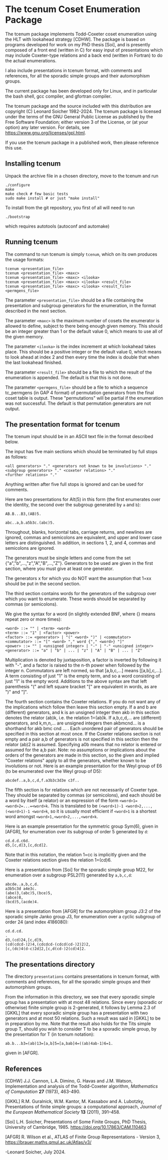 The tcenum Coset Enumeration Package
====================================

The tcenum package implements Todd-Coxeter coset enumeration using
the HLT with lookahead strategy [CDHW]. The package is based on programs
developed for work on my PhD thesis [Soi], and is presently composed of
a front end (written in C) for easy input of presentations which may
include Coxeter-type relations and a back end (written in Fortran)
to do the actual enumerations.

I also include presentations in tcenum format, with comments and
references, for all the sporadic simple groups and their automorphism
groups.

The current package has been developed only for Linux, and in particular
the bash shell, gcc compiler, and gfortran compiler.

The tcenum package and the source included with this distribution
are copyright (C) Leonard Soicher 1982-2024. The tcenum package
is licensed under the terms of the GNU General Public License as
published by the Free Software Foundation; either version 3 of the
License, or (at your option) any later version. For details, see
<https://www.gnu.org/licenses/gpl.html>.  

If you use the tcenum package in a published work, then please reference
this use.

Installing tcenum
------------------

Unpack the archive file in a chosen directory, move to the tcenum
and run

    ./configure
    make
    make check # few basic tests
    sudo make install # or just "make install"

To install from the git repository, you first of all will need to run

    ./bootstrap

which requires autotools (autoconf and automake)

Running tcenum
--------------

The command to run tcenum is simply `tcenum`, which on its own produces
the usage formats:

    tcenum <presentation_file>
    tcenum <presentation_file> <maxc>
    tcenum <presentation_file> <maxc> <ilooka>
    tcenum <presentation_file> <maxc> <ilooka> <result_file>
    tcenum <presentation_file> <maxc> <ilooka> <result_file> <permgens_file>

The parameter `<presentation_file>` should be a file containing the
presentation and subgroup generators for the enumeration, in the format
described in the next section.

The parameter `<maxc>` is the maximum number of cosets the enumerator
is allowed to define, subject to there being enough given memory. This
should be an integer greater than 1 or the default value 0, which means
to use all of the given memory.

The parameter `<ilooka>` is the index increment at which lookahead takes
place.  This should be a positive integer or the default value 0, which
means to look ahead at index 2 and then every time the index is double
that when the last lookahead finished.

The parameter `<result_file>` should be a file to which the result of
the enumeration is appended. The default is that this is not done.

The parameter `<permgens_file>` should be a file to which a sequence
tc_permgens (in GAP 4 format) of permutation generators from the
final coset table is output. These "permutations" will be partial if
the enumeration was not successful. The default is that permutation
generators are not output.

The presentation format for tcenum
----------------------------------

The tcenum input should be in an ASCII text file in the format described
below.

The input has five main sections which should be terminated by full
stops as follows:

    <all generators> "." <generators not known to be involutions> "."
    <subgroup generators> "." <coxeter relations> "."
    <further relations> "."

Anything written after five full stops is ignored and can be used for
comments.

Here are two presentations for Alt(5) in this form (the first enumerates
over the identity, the second over the subgroup generated by `a` and `b`):

    AB.B...B3,(AB)5.  

    abc..a,b.a5b3c.(abc)5.

Throughout, blanks, horizontal tabs, carriage returns, and newlines
are ignored, commas and semicolons are equivalent, and upper and lower
case letters are distinguished. In addition, in sections 1, 2, and 4,
commas and semicolons are ignored.

The generators must be single letters and come from the set 
{"a","b",...,"z","A","B",...,"Z"}. Generators to be used are given
in the first section, where you must give at least one generator.

The generators  x  for which you do NOT want the assumption that  1=xx
should be put in the second section.

The third section contains words for the generators of the subgroup
over which you want to enumerate. These words should be separated by
commas (or semicolons).

We give the syntax for a word (in slightly extended BNF, 
where {} means repeat zero or more times):

    <word> ::= "" | <term> <word> 
    <term> ::= "1" | <factor> <power> 
    <factor> ::= <generator> | "(" <word> ")" | <commutator> 
    <commutator> ::= "[" <word> "," word {"," <word>} "]" 
    <power> ::= "" | <unsigned integer> | "-" | "-" <unsigned integer>
    <generator> ::= "a" | "b" | ... | "z" | "A" | "B" | ... | "Z"

Multiplication is denoted by juxtaposition, a factor is inverted by
following it with "-", and a factor is raised to the n-th power when
followed by the integer n. Commutators are left normed, so that
[a,b,c,...] means [[a,b],c,...].  A term consisting of just "1" is the
empty term, and so a word consisting of just "1" is the empty word.
Additions to the above syntax are that left parenthesis "(" and left
square bracket "[" are equivalent in words, as are ")" and "]".

The fourth section contains the Coxeter relations. If you do not want
any of the implications which follow then leave this section empty.
If  a  and  b  are (different) generators, and  k  is an unsigned integer
then akb in this section denotes the relator (ab)k, i.e. the relation
1=(ab)k. If  a,b,c,d,...  are (different) generators, and  k,m,n,...
are unsigned integers then akbmcnd...  is a shorthand for  akb bmc cnd
... .  Each unordered pair of generators should be specified in this
section at most once. If the Coxeter relations section is not empty and a
pair a,b of generators is not specified in this section then the relator
(ab)2 is assumed. Specifying a0b means that no relator is entered or
assumed for the  a,b  pair. Note: no assumptions or implications about
the orders of the generators are made in this section, so the given and
implied "Coxeter relations" apply to all the generators, whether known
to be involutions or not. Here is an example presentation for the Weyl
group of E6 (to be enumerated over the Weyl group of D5):

    abcdef..a,b,c,d,f.a3b3c3d3e c3f..  

The fifth section is for relations which are not necessarily of Coxeter
type. They should be separated by commas (or semicolons), and each
should be a word by itself (a relator) or an expression of the form
`<word>1=<word>2=...=<word>k`. This is translated to be `(<word>1)-1
<word>2,...,(<word>1)-1 <word>k`, so it is usually most efficient if
`<word>1` is a shortest word amongst `<word>1,<word>2,...,<word>k`. 

Here is an example presentation for the symmetric group Sym(6), given in
[AFGR], for enumeration over its subgroup of order 5 generated by `d`:

    cd.d.d.c6d.
    d5,[c,d]3,[c,dcd]2.

Note that in this notation, the relation 1=cc is implicitly given and
the Coxeter relations section gives the relation 1=(cd)6.

Here is a presentation from [Soi] for the sporadic simple group M22,
for enumeration over a subgroup PSL2(11) generated by `a,b,c,d`:

    abcde..a,b,c,d.
    a3b5c3d a4e3c.
    (abe)3,(abc)5,(bce)5,
    (abce)8,
    (bcd)5,(acde)4.

Here is a presentation from [AFGR] for the automorphism group J3:2 of the
sporadic simple Janko group J3, for enumeration over a cyclic subgroup
of order 24 (and index 4186080):
 
    cd.d.cd.
    .
    d3,(cd)24,[c,d]9, 
    (cd(cdcd-)2)4,(cdcdcd-(cdcd(cd-)2)2)2, 
    [c,(dc)4(d-c)2d]2,[c,d(cd-)2(cd)4]2.
 
The presentations directory
---------------------------

The directory `presentations` contains presentations in tcenum format,
with comments and references, for all the sporadic simple groups and
their automorphism groups.

From the information in this directory, we see that every sporadic simple
group has a presentation with at most 48 relations. Since every (sporadic
or otherwise) finite simple group is 2-generated, it follows by Lemma 2.3 
of [GKKL] that every sporadic simple group has a presentation with two
generators and at most 50 relations. Such a result was said in [GKKL]
to be in preparation by me. Note that the result also holds for the Tits
simple group T, should you wish to consider T to be a sporadic simple
group, by the presentation for T (in tcenum notation):

    ab.b...b3=(ab)13=[a,b]5=[a,bab]4=((ab)4ab-1)6=1.

given in [AFGR].

References
----------

[CDHW] J.J. Cannon, L.A. Dimino, G. Havas and J.M. Watson, Implementation
and analysis of the Todd-Coxeter algorithm, *Mathematics of Computation*
**27** (1973), 463-490.

[GKKL] R.M. Guralnick, W.M. Kantor, M. Kassabov and A. Lubotzky, 
Presentations of finite simple groups: a computational approach,
*Journal of the European Mathematical Society* **13** (2011), 391–458.

[Soi] L.H. Soicher, Presentations of Some Finite Groups, PhD Thesis,
University of Cambridge, 1985. <https://doi.org/10.17863/CAM.110463>

[AFGR] R. Wilson et al., ATLAS of Finite Group Representations -
Version 3, <https://brauer.maths.qmul.ac.uk/Atlas/v3/>


-Leonard Soicher, July 2024.
